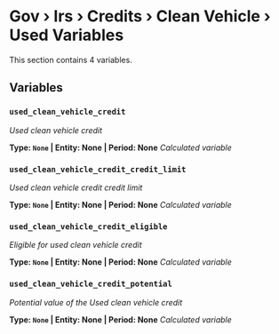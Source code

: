 # Gov › Irs › Credits › Clean Vehicle › Used Variables

This section contains 4 variables.

## Variables

### `used_clean_vehicle_credit`
*Used clean vehicle credit*

**Type: `None` | Entity: None | Period: None**
*Calculated variable*

### `used_clean_vehicle_credit_credit_limit`
*Used clean vehicle credit credit limit*

**Type: `None` | Entity: None | Period: None**
*Calculated variable*

### `used_clean_vehicle_credit_eligible`
*Eligible for used clean vehicle credit*

**Type: `None` | Entity: None | Period: None**
*Calculated variable*

### `used_clean_vehicle_credit_potential`
*Potential value of the Used clean vehicle credit*

**Type: `None` | Entity: None | Period: None**
*Calculated variable*
